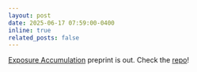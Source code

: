 ```yaml
---
layout: post
date: 2025-06-17 07:59:00-0400
inline: true
related_posts: false
---
```


[Exposure Accumulation](https://doi.org/10.1101/2025.08.29.25334745) preprint is out. Check the [repo](https://github.com/Xilin-Jiang/GxAge)!  
